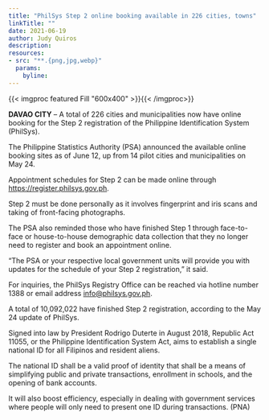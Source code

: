 ```yaml
---
title: "PhilSys Step 2 online booking available in 226 cities, towns"
linkTitle: ""
date: 2021-06-19
author: Judy Quiros
description:
resources:
- src: "**.{png,jpg,webp}"
  params:
    byline: 
---
```

{{< imgproc featured Fill "600x400" >}}{{< /imgproc>}}

**DAVAO CITY** –  A total of 226 cities and municipalities now have online booking for the Step 2 registration of the Philippine Identification System (PhilSys).

The Philippine Statistics Authority (PSA) announced the available online booking sites as of June 12, up from 14 pilot cities and municipalities on May 24.

Appointment schedules for Step 2 can be made online through https://register.philsys.gov.ph.

Step 2 must be done personally as it involves fingerprint and iris scans and taking of front-facing photographs.

The PSA also reminded those who have finished Step 1 through face-to-face or house-to-house demographic data collection that they no longer need to register and book an appointment online.

“The PSA or your respective local government units will provide you with updates for the schedule of your Step 2 registration,” it said.

For inquiries, the PhilSys Registry Office can be reached via hotline number 1388 or email address info@philsys.gov.ph.

A total of 10,092,022 have finished Step 2 registration, according to the May 24 update of PhilSys.

Signed into law by President Rodrigo Duterte in August 2018, Republic Act 11055, or the Philippine Identification System Act, aims to establish a single national ID for all Filipinos and resident aliens.

The national ID shall be a valid proof of identity that shall be a means of simplifying public and private transactions, enrollment in schools, and the opening of bank accounts.

It will also boost efficiency, especially in dealing with government services where people will only need to present one ID during transactions. (PNA)